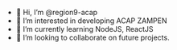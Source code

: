 - 👋 Hi, I’m @region9-acap
- 👀 I’m interested in developing ACAP ZAMPEN
- 🌱 I’m currently learning NodeJS, ReactJS
- 💞️ I’m looking to collaborate on future projects.

<!---
region9-acap/region9-acap is a ✨ special ✨ repository because its `README.md` (this file) appears on your GitHub profile.
You can click the Preview link to take a look at your changes.
--->
